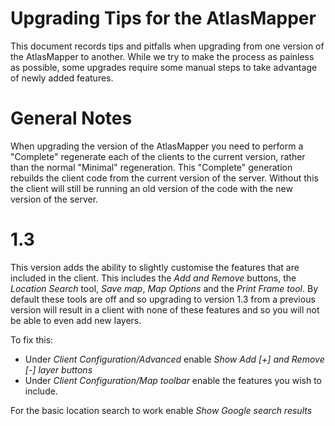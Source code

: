 # Upgrading Tips for the AtlasMapper #

This document records tips and pitfalls when upgrading from one version of the AtlasMapper to another. While we try to make the process as painless as possible, some upgrades require some manual steps to take advantage of newly added features.

# General Notes #
When upgrading the version of the AtlasMapper you need to perform a "Complete" regenerate each of the clients to the current version, rather than the normal "Minimal" regeneration. This "Complete" generation rebuilds the client code from the current version of the server. Without this the client will still be running an old version of the code with the new version of the server.

# 1.3 #

This version adds the ability to slightly customise the features that are included in the client. This includes the _Add and Remove_ buttons, the _Location Search_ tool, _Save map_, _Map Options_ and the _Print Frame tool_. By default these tools are off and so upgrading to version 1.3 from a previous version will result in a client with none of these features and so you will not be able to even add new layers.

To fix this:
  * Under _Client Configuration/Advanced_ enable _Show Add [+] and Remove [-] layer buttons_
  * Under _Client Configuration/Map toolbar_ enable the features you wish to include.

For the basic location search to work enable _Show Google search results_
